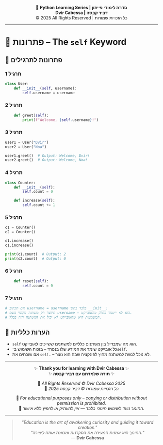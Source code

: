 <!-- DC_HEADER_START -->
<div align="center">

🐍 **Python Learning Series | סדרת לימודי פייתון**  
**Dvir Cabessa | דביר קבסה**  
© 2025 All Rights Reserved | כל הזכויות שמורות

</div>

---
<!-- DC_HEADER_END -->

# 📘 פתרונות – The `self` Keyword

## 🧪 פתרונות לתרגילים

### תרגיל 1
```python
class User:
    def __init__(self, username):
        self.username = username
```

### תרגיל 2
```python
    def greet(self):
        print(f"Welcome, {self.username}!")
```

### תרגיל 3
```python
user1 = User("Dvir")
user2 = User("Noa")

user1.greet()  # Output: Welcome, Dvir!
user2.greet()  # Output: Welcome, Noa!
```

### תרגיל 4
```python
class Counter:
    def __init__(self):
        self.count = 0

    def increase(self):
        self.count += 1
```

### תרגיל 5
```python
c1 = Counter()
c2 = Counter()

c1.increase()
c1.increase()

print(c1.count)  # Output: 2
print(c2.count)  # Output: 0
```

### תרגיל 6
```python
    def reset(self):
        self.count = 0
```

### תרגיל 7
```python
# אם תכתוב username = username בלבד בתוך __init__:
# תיווצר רק משתנה מקומי בשם username – הוא לא יישמר כחלק מהאובייקט.
# המשמעות היא שהאובייקט לא יכיל את המשתנה הזה בכלל.
```

## 💬 הערות כלליות

* `self` הוא מה שמבדיל בין משתנים כלליים למשתנים ששייכים לאובייקט.
* כל אובייקט שומר את המידע שלו בנפרד – בזכות השימוש ב־`self`.
* אם שוכחים את `self.` – לא נוכל לגשת למשתנה מחוץ לפונקציה שבה הוא נוצר.

<!-- DC_FOOTER_START -->
---

<div align="center">

✨ **Thank you for learning with Dvir Cabessa** ✨  
✨ **תודה שלמדתם עם דביר קבסה** ✨  

📘 *All Rights Reserved © Dvir Cabessa 2025*  
📘 *כל הזכויות שמורות © דביר קבסה 2025*  

🔗 *For educational purposes only – copying or distribution without permission is prohibited.*  
🔗 *החומר נועד לשימוש חינוכי בלבד — אין להעתיק או להפיץ ללא אישור.*

---

> _"Education is the art of awakening curiosity and guiding it toward creation."_  
> _"החינוך הוא אמנות המעירה את הסקרנות ומכוונת אותה ליצירה."_  
> — **Dvir Cabessa**

</div>
<!-- DC_FOOTER_END -->

